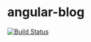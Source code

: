 # angular-blog
[![Build Status](https://travis-ci.org/marczykm/angular-blog.svg?branch=master)](https://travis-ci.org/marczykm/angular-blog)
